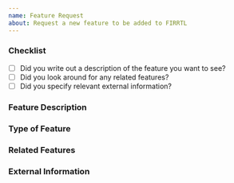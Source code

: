```yaml
---
name: Feature Request
about: Request a new feature to be added to FIRRTL
---
```


### Checklist

- [ ] Did you write out a description of the feature you want to see?
- [ ] Did you look around for any related features?
- [ ] Did you specify relevant external information?

### Feature Description

<!-- What type of behavior, API, or feature would you like FIRRTL to have? -->

### Type of Feature

<!-- Choose one or more from the following: -->
<!--   - performance improvement            -->
<!--   - documentation                      -->
<!--   - code refactoring                   -->
<!--   - code cleanup                       -->
<!--   - backend code generation            -->
<!--   - new feature/API                    -->

### Related Features

<!-- Is there anything in the codebase that can do this right now or is substantially related? -->

### External Information

<!-- Was this discussed anywhere else, e.g., Twitter, Gitter, StackOverflow? Provide direct links if available! -->
